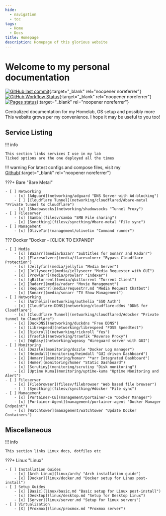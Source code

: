 ```yaml
---
hide:
  - navigation
  - toc
tags:
  - Home
  - Docs
title: Homepage
description: Homepage of this glorious website
---
```

# Welcome to my personal documentation

[![GitHub last commit](https://img.shields.io/github/last-commit/Hudater/hudater.github.io/main?color=4051B5&style=for-the-badge)](https://github.com/Hudater/hudater.github.io/commits/main){:target="_blank" rel="noopener noreferrer"}
[![GitHub Workflow Status](https://img.shields.io/github/actions/workflow/status/Hudater/hudater.github.io/.github/workflows/ci.yml?color=4051B5&style=for-the-badge)](https://github.com/Hudater/hudater.github.io/actions){:target="_blank" rel="noopener noreferrer"}
[![Pages status](https://img.shields.io/website?color=4051B5&style=for-the-badge&url=https%3A%2F%2Fdocs.haops.dev%2F)](https://hudater.github.io/){:target="_blank" rel="noopener noreferrer"}

Centralized documentation for my Homelab, OS setup and possibly more  
This website grows per my convenience. I hope it may be useful to you too!  


## Service Listing

!!! info

    This section links services I use in my lab  
    Ticked options are the one deployed all the times  

!!! warning
    For latest configs and compose files, visit my [Github](https://github.com/Hudater "Github Hudater"){:target="_blank" rel="noopener noreferrer"}

???+ Bare "Bare Metal"

    - [ ] Networking
        - [x] [Adguard](networking/adguard "DNS Server with Ad-blocking")
        - [ ] [Cloudflare Tunnel](networking/cloudflared/#bare-metal "Private tunnel to Cloudflare")
        - [x] [Shadowsocks](networking/shadowsocks "Tunnel Proxy")
    - [ ] Fileserver
        - [x] [Samba](filesv/samba "SMB File sharing")
        - [x] [Syncthing](filesv/syncthing/#bare-metal "File sync")
    - [ ] Management
        - [x] [OliveTin](management/olivetin "Command runner")

??? Docker "Docker - [CLICK TO EXPAND]"

    - [ ] Media
        - [x] [Bazarr](media/bazarr "Subtitles for Sonarr and Radarr")
        - [x] [Flaresolverr](media/flaresolverr "Bypass Cloudflare Protection")
        - [x] [Jellyfin](media/jellyfin "Media Server")
        - [x] [Jellyseerr](media/jellyseerr "Media Requester with GUI")
        - [x] [Prowlarr](media/prowlarr "Indexer")
        - [x] [qBittorrent](media/qbittorrent "Torrent Client")
        - [x] [Radarr](media/radarr "Movie Management")
        - [x] [Requestrr](media/requestrr.md "Media Request Chatbot")
        - [x] [Sonarr](media/sonarr "TV Show Management")
    - [ ] Networking
        - [x] [Authelia](networking/authelia "SSO Auth")
        - [x] [Cloudflare-DDNS](networking/cloudflare-ddns "DDNS for Cloudflare")
        - [x] [Cloudflare Tunnel](networking/cloudflared/#docker "Private tunnel to Cloudflare")
        - [x] [DuckDNS](networking/duckdns "Free DDNS")
        - [x] [Librespeed](networking/librespeed "FOSS Speedtest")
        - [x] [Rickroll](networking/rickroll "Yes")
        - [x] [Traefik](networking/traefik "Reverse Proxy")
        - [x] [WgEasy](networking/wgeasy "Wireguard server with GUI")
    - [ ] Monitoring
        - [x] [Dozzle](monitoring/dozzle "Docker Log manager")
        - [x] [Heimdall](monitoring/heimdall "GUI driven Dashboard")
        - [x] [Homarr](monitoring/homarr "*arr Integrated Dashboard")
        - [x] [Homer](monitoring/homer "Static Dashboard")
        - [x] [Scrutiny](monitoring/scrutiny "Disk monitoring")
        - [x] [Uptime Kuma](monitoring/uptime-kuma "Uptime Monitoring and Alert")
    - [ ] Fileserver
        - [x] [Filebrowser](filesv/filebrowser "Web based file browser")
        - [ ] [Syncthing](filesv/syncthing/#docker "File sync")
    - [ ] Management
        - [x] [Portainer-CE](management/portainer-ce "Docker Manager")
        - [x] [Portainer-Agent](management/portainer-agent "Docker Manager Endpoint")
        - [x] [Watchtower](management/watchtower "Update Docker Containers")

## Miscellaneous

!!! info

    This section links Linux docs, dotfiles etc

???+ Linux "Linux"

    - [ ] Installation Guides
        - [x] [Arch Linux](linux/arch/ "Arch installation guide")
        - [x] [Docker](linux/docker.md "Docker setup for Linux post-install")
    - [ ] Setup Guides
        - [x] [Basic](linux/basic.md "Basic setup for Linux post-install")
        - [x] [Desktop](linux/desktop.md "Setup for Desktop Linux")
        - [x] [Server](linux/server.md "Setup for linux servers")
    - [ ] Virtualization
        - [X] [Proxmox](linux/proxmox.md "Proxmox server")
